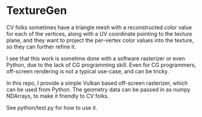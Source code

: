 # TextureGen

CV folks sometimes have a triangle mesh with a reconstructed color value for each of the vertices, 
along with a UV coordinate pointing to the texture plane, and they want to project the per-vertex color values into
the texture, so they can further refine it.

I see that this work is sometime done with a software rasterizer or even Python, due to the lack of CG programming skill.
Even for CG programmers, off-screen rendering is not a typical use-case, and can be tricky.

In this repo, I provide a simple Vulkan based off-screen rasterizer, which can be used from Python. The geometry data can
be passed in as numpy NDArrays, to make it friendly to CV folks.

See python/test.py for how to use it.



